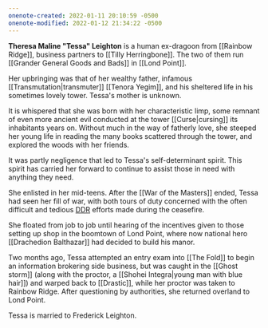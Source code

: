 ```yaml
---
onenote-created: 2022-01-11 20:10:59 -0500
onenote-modified: 2022-01-12 21:34:22 -0500
---
```


**Theresa Maline "Tessa" Leighton** is a human ex-dragoon from [[Rainbow Ridge]], business partners to [[Tilly Herringbone]]. The two of them run [[Grander General Goods and Bads]] in [[Lond Point]]. 

Her upbringing was that of her wealthy father, infamous [[Transmutation|transmuter]] [[Tenora Yegim]], and his sheltered life in his sometimes lovely tower. Tessa's mother is unknown.

It is whispered that she was born with her characteristic limp, some remnant of even more ancient evil conducted at the tower [[Curse|cursing]] its inhabitants years on. Without much in the way of fatherly love, she steeped her young life in reading the many books scattered through the tower, and explored the woods with her friends.

It was partly negligence that led to Tessa's self-determinant spirit. This spirit has carried her forward to continue to assist those in need with anything they need.

She enlisted in her mid-teens. After the [[War of the Masters]] ended, Tessa had seen her fill of war, with both tours of duty concerned with the often difficult and tedious [DDR](https://en.wikipedia.org/wiki/Disarmament,_demobilization_and_reintegration) efforts made during the ceasefire.

She floated from job to job until hearing of the incentives given to those setting up shop in the boomtown of Lond Point, where now national hero [[Drachedion Balthazar]] had decided to build his manor.

Two months ago, Tessa attempted an entry exam into [[The Fold]] to begin an information brokering side business, but was caught in the [[Ghost storm]] (along with the proctor, a [[Shohei Integra|young man with blue hair]]) and warped back to [[Drastic]], while her proctor was taken to Rainbow Ridge. After questioning by authorities, she returned overland to Lond Point.

Tessa is married to Frederick Leighton.
